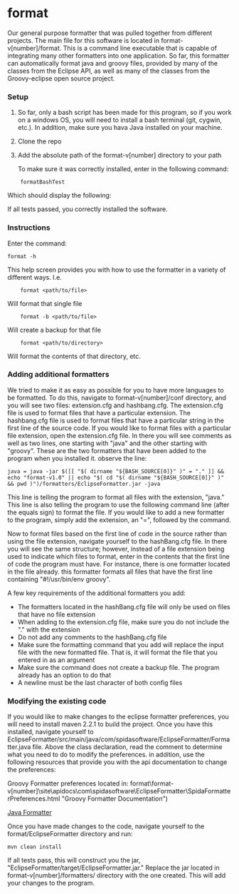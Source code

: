 format
======

Our general purpose formatter that was pulled together from different projects. The 
main file for this software is located in format-v[number]/format. This is a command line
executable that is capable of integrating many other formatters into one application.
So far, this formatter can automatically format java and groovy files, provided by many
of the classes from the Eclipse API, as well as many of the classes from the Groovy-eclipse
open source project.

### Setup

1. So far, only a bash script has been made for this program, so if you work on a windows
	OS, you will need to install a bash terminal (git, cygwin, etc.). In addition, make sure you 
  hava Java installed on your machine.

1. Clone the repo

1. Add the absolute path of the format-v[number] directory to your path

	To make sure it was correctly installed, enter in the following command:

```
	formatBashTest
```

Which should display the following:


If all tests passed, you correctly installed the software.

### Instructions

Enter the command:

```
format -h
```

This help screen provides you with how to use the formatter in a variety of 
  different ways. I.e.

```
	format <path/to/file>
```
Will format that single file

```
	format -b <path/to/file>
```
Will create a backup for that file

```
	format <path/to/directory>
```

Will format the contents of that directory, etc. 

### Adding additional formatters

We tried to make it as easy as possible for you to have more languages to be formatted. To
do this, navigate to format-v[number]/conf directory, and you will see two files:
extension.cfg and hashbang.cfg. The extension.cfg file is used to format files that have a 
particular extension. The hashbang.cfg file is used to format files that have a particular string in the first
line of the source code. If you would like to format files with a particular file extension,
open the extension.cfg file. In there you will see comments as well as two lines, one starting 
with "java" and the other starting with "groovy". These are the two formatters that have been 
added to the program when you installed it. observe the line: 
```
java = java -jar $([[ "$( dirname "${BASH_SOURCE[0]}" )" = "." ]] &&  echo "format-v1.0" || echo "$( cd "$( dirname "${BASH_SOURCE[0]}" )" && pwd )")/formatters/EclipseFormatter.jar -java
```
This line is telling the program to format all files with the extension, "java." This line is also
telling the program to use the following command line (after the equals sign) to format the file.
If you would like to add a new formatter to the program, simply add the extension, an "=", followed by
the command.

Now to format files based on the first line of code in the source rather than using the file extension,
navigate yourself to the hashBang.cfg file. In there you will see the same structure; however, instead of
a file extension being used to indicate which files to format, enter in the contents that the first line
of code the program must have. For instance, there is one formatter located in the file already. this 
formatter formats all files that have the first line containing "#!/usr/bin/env groovy".

A few key requirements of the additional formatters you add:

   * The formatters located in the hashBang.cfg file will only be used on files that have no file extension
   * When adding to the extension.cfg file, make sure you do not include the "." with the extension
   * Do not add any comments to the hashBang.cfg file
   * Make sure the formatting command that you add will replace the input file with the new formatted file. That is, it will format the file that you entered in as an argument
   * Make sure the command does not create a backup file. The program already has an option to do that
   * A newline must be the last character of both config files

### Modifying the existing code

If you would like to make changes to the eclipse formatter preferences, you will need to install
maven 2.2.1 to build the project. Once you have this installed, navigate yourself to
EclipseFormatter/src/main/java/com/spidasoftware/EclipseFormatter/Formatter.java file. Above the 
class declaration, read the comment to determine what you need to do to modify the preferences.
in addition, use the following resources that provide you with the api documentation to change the 
preferences:


Groovy Formatter preferences located in: format\format-v[number]\site\apidocs\com\spidasoftware\EclipseFormatter\SpidaFormatterPreferences.html "Groovy Formatter Documentation")

[Java Formatter](http://help.eclipse.org/indigo/index.jsp?topic=%2Forg.eclipse.jdt.doc.isv%2Freference%2Fapi%2Forg%2Feclipse%2Fjdt%2Fcore%2Fformatter%2FDefaultCodeFormatterConstants.html "Java Formatter Documentation")

Once you have made changes to the code, navigate yourself to the format/EclipseFormatter directory
and run:

```
mvn clean install
```
If all tests pass, this will construct you the jar, "EclipseFormatter/target/EclipseFormatter.jar." 
Replace the jar located in format-v[number]/formatters/ directory with the one created. This will 
add your changes to the program.
